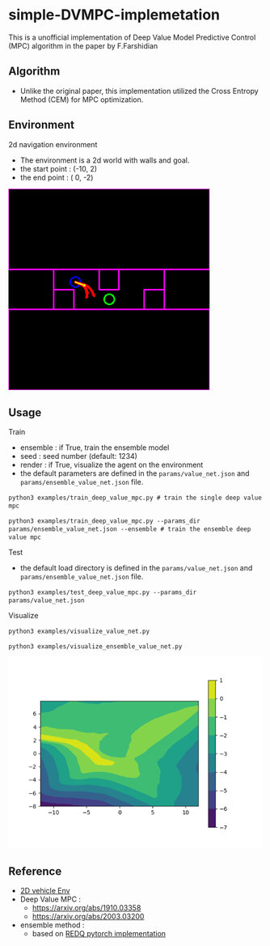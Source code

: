 # simple-DVMPC-implemetation

This is a unofficial implementation of Deep Value Model Predictive Control (MPC) algorithm in the paper by F.Farshidian

## Algorithm
- Unlike the original paper, this implementation utilized the Cross Entropy Method (CEM) for MPC optimization.

## Environment
2d navigation environment
- The environment is a 2d world with walls and goal.
- the start point : (-10, 2)
- the end point : ( 0, -2)

![](img/screenshot.png)


## Usage
Train
- ensemble : if True, train the ensemble model
- seed : seed number (default: 1234)
- render : if True, visualize the agent on the environment
- the default parameters are defined in the `params/value_net.json` and `params/ensemble_value_net.json` file.
   
```
python3 examples/train_deep_value_mpc.py # train the single deep value mpc
```

```
python3 examples/train_deep_value_mpc.py --params_dir params/ensemble_value_net.json --ensemble # train the ensemble deep value mpc
```

Test
- the default load directory is defined in the `params/value_net.json` and `params/ensemble_value_net.json` file.

```
python3 examples/test_deep_value_mpc.py --params_dir params/value_net.json
```

Visualize
```
python3 examples/visualize_value_net.py
```
```
python3 examples/visualize_ensemble_value_net.py
```

![](img/value_net_026.png)


## Reference
- [2D vehicle Env](https://github.com/MorvanZhou/Reinforcement-learning-with-tensorflow)
- Deep Value MPC : 
  - <https://arxiv.org/abs/1910.03358>
  - <https://arxiv.org/abs/2003.03200>
- ensemble method : 
  - based on [REDQ pytorch implementation](https://github.com/BY571/Randomized-Ensembled-Double-Q-learning-REDQ-)